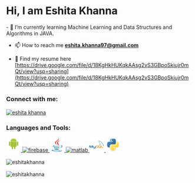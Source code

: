 <h1>Hi, I am Eshita Khanna</h1>
- 🌱 I’m currently learning Machine Learning and Data Structures and Algorithms in JAVA.


- 📫 How to reach me **eshita.khanna97@gmail.com**

- 📄 Find my resume here [https://drive.google.com/file/d/18KgHkHUKqkAAsg2vS3GBpoSkiujr0mQt/view?usp=sharing](https://drive.google.com/file/d/18KgHkHUKqkAAsg2vS3GBpoSkiujr0mQt/view?usp=sharing)

<h3 align="left">Connect with me:</h3>
<p align="left">
<a href="https://linkedin.com/in/eshita khanna" target="blank"><img align="center" src="https://raw.githubusercontent.com/rahuldkjain/github-profile-readme-generator/master/src/images/icons/Social/linked-in-alt.svg" alt="eshita khanna" height="15" width="15" /></a>
</p>

<h3 align="left">Languages and Tools:</h3>
<p align="left"> <a href="https://developer.android.com" target="_blank" rel="noreferrer"> <img src="https://raw.githubusercontent.com/devicons/devicon/master/icons/android/android-original-wordmark.svg" alt="android" width="40" height="40"/> </a> <a href="https://firebase.google.com/" target="_blank" rel="noreferrer"> <img src="https://www.vectorlogo.zone/logos/firebase/firebase-icon.svg" alt="firebase" width="40" height="40"/> </a> <a href="https://www.java.com" target="_blank" rel="noreferrer"> <img src="https://raw.githubusercontent.com/devicons/devicon/master/icons/java/java-original.svg" alt="java" width="40" height="40"/> </a> <a href="https://www.mathworks.com/" target="_blank" rel="noreferrer"> <img src="https://upload.wikimedia.org/wikipedia/commons/2/21/Matlab_Logo.png" alt="matlab" width="40" height="40"/> </a> <a href="https://www.mysql.com/" target="_blank" rel="noreferrer"> <img src="https://raw.githubusercontent.com/devicons/devicon/master/icons/mysql/mysql-original-wordmark.svg" alt="mysql" width="40" height="40"/> </a> <a href="https://www.python.org" target="_blank" rel="noreferrer"> <img src="https://raw.githubusercontent.com/devicons/devicon/master/icons/python/python-original.svg" alt="python" width="40" height="40"/> </a> </p>

<p><img align="center" src="https://github-readme-stats.vercel.app/api/top-langs?username=eshitakhanna&show_icons=true&locale=en&layout=compact" alt="eshitakhanna" /></p>

<p><img align="center" src="https://github-readme-streak-stats.herokuapp.com/?user=eshitakhanna&" alt="eshitakhanna" /></p>
